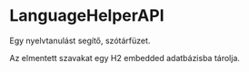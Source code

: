 # LanguageHelperAPI

Egy nyelvtanulást segítő, szótárfüzet. 

Az elmentett szavakat egy H2 embedded adatbázisba tárolja. 
